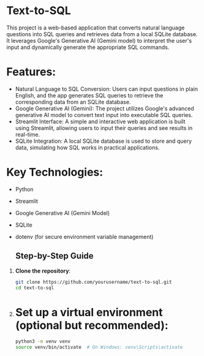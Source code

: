 # Text-to-SQL
This project is a web-based application that converts natural language questions into SQL queries and retrieves data from a local SQLite database. It leverages Google's Generative AI (Gemini model) to interpret the user's input and dynamically generate the appropriate SQL commands.

# Features:
- Natural Language to SQL Conversion: Users can input questions in plain English, and the app generates SQL queries to retrieve the corresponding data from an SQLite database.
- Google Generative AI (Gemini): The project utilizes Google's advanced generative AI model to convert text input into executable SQL queries.
- Streamlit Interface: A simple and interactive web application is built using Streamlit, allowing users to input their queries and see results in real-time.
- SQLite Integration: A local SQLite database is used to store and query data, simulating how SQL works in practical applications.

# Key Technologies:
- Python
- Streamlit
- Google Generative AI (Gemini Model)
- SQLite
- dotenv (for secure environment variable management)

  ## Step-by-Step Guide

1. **Clone the repository**:
   ```bash
   git clone https://github.com/yourusername/text-to-sql.git
   cd text-to-sql

2. # Set up a virtual environment (optional but recommended):
   ```bash
   python3 -m venv venv
   source venv/bin/activate  # On Windows: venv\Scripts\activate
